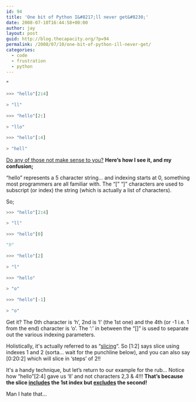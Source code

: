 ```yaml
---
id: 94
title: 'One bit of Python I&#8217;ll never get&#8230;'
date: 2008-07-10T16:44:58+00:00
author: jay
layout: post
guid: http://blog.thecapacity.org/?p=94
permalink: /2008/07/10/one-bit-of-python-ill-never-get/
categories:
  - code
  - frustration
  - python
---
```

&#8220;

```python
>>> "hello"[2:4]
  
> "ll"
  
>>> "hello"[2:]
  
> "llo"
  
>>> "hello"[:4]
  
> "hell"
```

<span style="text-decoration: underline;">Do any of those not make sense to you?</span> **Here&#8217;s how I see it, and my confusion;**

&#8220;hello&#8221; represents a 5 character string&#8230; and indexing starts at 0, something most programmers are all familiar with. The &#8220;[&#8221; &#8220;]&#8221; characters are used to subscript (or index) the string (which is actually a list of characters).

So;

```python
>>> "hello"[2:4]

> "ll"
  
>>> "hello"[0]
  
"h"
  
>>> "hello"[2]
  
> "l"
  
>>> "hello"
  
> "o"
  
>>> "hello"[-1]
  
> "o"
```

Get it? The 0th character is &#8216;h&#8217;, 2nd is &#8216;l&#8217; (the 1st one) and the 4th (or -1 i.e. 1 from the end) character is &#8216;o&#8217;. The &#8216;:&#8217; in between the &#8220;[]&#8221; is used to separate out the various indexing parameters.

Holistically, it's actually referred to as &#8220;[slicing](http://www.diveintopython.org/native_data_types/lists.html)&#8220;. So [1:2] says slice using indexes 1 and 2 (sorta&#8230; wait for the punchline below), and you can also say [0:20:2] which will slice in &#8216;steps&#8217; of 2!!

It's a handy technique, but let&#8217;s return to our example for the rub&#8230; Notice how &#8220;hello&#8221;[2:4] gave us &#8216;ll&#8217; and not characters 2,3 & 4!!! **That&#8217;s because the slice <span style="text-decoration: underline;">includes</span> the 1st index but <span style="text-decoration: underline;">excludes</span> the second!**

Man I hate that&#8230;
